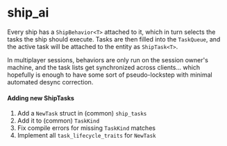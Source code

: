 # ship_ai
Every ship has a `ShipBehavior<T>` attached to it, which in turn selects the tasks the ship should execute.
Tasks are then filled into the `TaskQueue`, and the active task will be attached to the entity as `ShipTask<T>`.

In multiplayer sessions, behaviors are only run on the session owner's machine, and the task lists get synchronized across clients... which hopefully is enough to have some sort of pseudo-lockstep with minimal automated desync correction.

#### Adding new ShipTasks
1. Add a `NewTask` struct in (common) `ship_tasks`
2. Add it to (common) `TaskKind`
3. Fix compile errors for missing `TaskKind` matches
4. Implement all `task_lifecycle_traits` for `NewTask`
